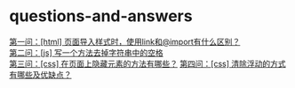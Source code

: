# questions-and-answers
<a href="HTML/2022-4-13/one-answer.md">第一问：[html] 页面导入样式时，使用link和@import有什么区别？</a><br/>
<a href="JS/2022-4-13/[js] 写一个方法去掉字符串中的空格.md">第二问：[js] 写一个方法去掉字符串中的空格</a><br/>
<a href="CSS/2022-4-13/[css] 在页面上隐藏元素的方法有哪些？.md">第三问：[css] 在页面上隐藏元素的方法有哪些？</a>
<a href="">第四问：[css] 清除浮动的方式有哪些及优缺点？</a>
